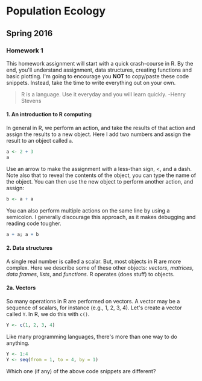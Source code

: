 # Population Ecology
## Spring 2016
### Homework 1
This homework assignment will start with a quick crash-course in R. By the end, you'll understand assignment, data structures, creating functions and basic plotting. I'm going to encourage you **NOT** to copy/paste these code snippets. Instead, take the time to write everything out on your own.
> R is a language. Use it everyday and you will learn quickly.
> -Henry Stevens

#### 1. An introduction to R computing

In general in R, we perform an action, and take the results of that action and
assign the results to a new object. Here I add
two numbers and assign the result to an object called `a`.

```r
a <- 2 + 3
a
```
Use an arrow to make the assignment with a
less-than sign, <, and a dash. Note also that to reveal the contents of the object,
you can type the name of the object. You can then use the new object to perform another action, and assign:

```r
b <- a + a
```

You can also perform multiple actions on the same line by using a semicolon. I generally discourage this approach, as it makes debugging and reading code tougher.

```r
a + a; a + b
```

#### 2. Data structures
A single real number is called a scalar. But, most
objects in R are more complex. Here we describe some of these other objects:
*vectors*, *matrices*, *data frames*, *lists*, and *functions*. R operates (does stuff) to objects.

#### 2a. Vectors
So many operations in R are performed on vectors. A vector may be a sequence of scalars, for instance (e.g., 1, 2, 3, 4). Let's create a vector called `Y`. In R, we do this with `c()`.

```r
Y <- c(1, 2, 3, 4)
```

Like many programming languages, there's more than one way to do anything.

```r
Y <- 1:4
Y <- seq(from = 1, to = 4, by = 1)
```
Which one (if any) of the above code snippets are different?



